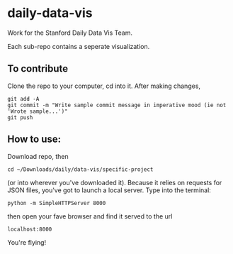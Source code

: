 # daily-data-vis
Work for the Stanford Daily Data Vis Team.

Each sub-repo contains a seperate visualization.

## To contribute
Clone the repo to your computer, cd into it.
After making changes,
```
git add -A
git commit -m "Write sample commit message in imperative mood (ie not 'Wrote sample...')"
git push
```

## How to use:
Download repo, then 
```
cd ~/Downloads/daily/data-vis/specific-project
```
(or into wherever you've downloaded it).
Because it relies on requests for JSON files, you've got to launch a local server. Type into the terminal:
```
python -m SimpleHTTPServer 8000
```
then open your fave browser and find it served to the url
```
localhost:8000
```
You're flying!
